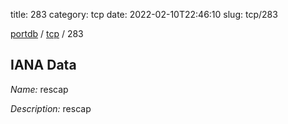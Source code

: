 title: 283
category: tcp
date: 2022-02-10T22:46:10
slug: tcp/283

[portdb](/) / [tcp](/category/tcp.html) / 283


## IANA Data

_Name:_ rescap

_Description:_ rescap

